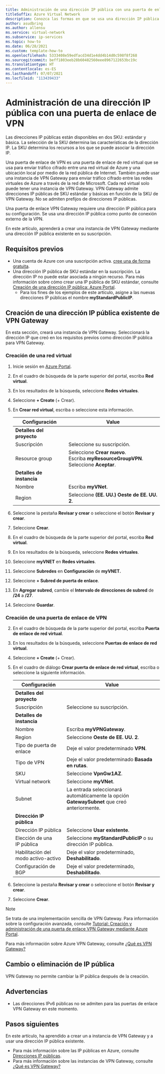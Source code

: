 ```yaml
---
title: Administración de una dirección IP pública con una puerta de enlace de VPN
titleSuffix: Azure Virtual Network
description: Conozca las formas en que se usa una dirección IP pública con una puerta de enlace de VPN y cómo cambiar la configuración.
author: asudbring
ms.author: allensu
ms.service: virtual-network
ms.subservice: ip-services
ms.topic: how-to
ms.date: 06/28/2021
ms.custom: template-how-to
ms.openlocfilehash: 5333408e59edfacd34d1e4dd4b14d0c598f8f268
ms.sourcegitcommit: beff1803eeb28b60482560eee8967122653bc19c
ms.translationtype: HT
ms.contentlocale: es-ES
ms.lasthandoff: 07/07/2021
ms.locfileid: "113439433"
---
```

# <a name="manage-a-public-ip-address-with-a-vpn-gateway"></a>Administración de una dirección IP pública con una puerta de enlace de VPN

Las direcciones IP públicas están disponibles en dos SKU: estándar y básica. La selección de la SKU determina las características de la dirección IP. La SKU determina los recursos a los que se puede asociar la dirección IP. 

Una puerta de enlace de VPN es una puerta de enlace de red virtual que se usa para enviar tráfico cifrado entre una red virtual de Azure y una ubicación local por medio de la red pública de Internet. También puede usar una instancia de VPN Gateway para enviar tráfico cifrado entre las redes virtuales de Azure a través de la red de Microsoft. Cada red virtual solo puede tener una instancia de VPN Gateway. VPN Gateway admite direcciones IP públicas de SKU estándar y básicas en función de la SKU de VPN Gateway. No se admiten prefijos de direcciones IP públicas.

Una puerta de enlace VPN Gateway requiere una dirección IP pública para su configuración. Se usa una dirección IP pública como punto de conexión externo de la VPN. 

En este artículo, aprenderá a crear una instancia de VPN Gateway mediante una dirección IP pública existente en su suscripción. 

## <a name="prerequisites"></a>Requisitos previos

- Una cuenta de Azure con una suscripción activa. [cree una de forma gratuita](https://azure.microsoft.com/free/?ref=microsoft.com&utm_source=microsoft.com&utm_medium=docs&utm_campaign=visualstudio).
- Una dirección IP pública de SKU estándar en la suscripción. La dirección IP no puede estar asociada a ningún recurso. Para más información sobre cómo crear una IP pública de SKU estándar, consulte [Creación de una dirección IP pública: Azure Portal](create-public-ip-portal.md).
    - Para los fines de los ejemplos de este artículo, asigne a las nuevas direcciones IP públicas el nombre **myStandardPublicIP**.

## <a name="create-vpn-gateway-existing-public-ip"></a>Creación de una dirección IP pública existente de VPN Gateway

En esta sección, creará una instancia de VPN Gateway. Seleccionará la dirección IP que creó en los requisitos previos como dirección IP pública para VPN Gateway.

### <a name="create-virtual-network"></a>Creación de una red virtual

1. Inicie sesión en [Azure Portal](https://portal.azure.com).

2. En el cuadro de búsqueda de la parte superior del portal, escriba **Red virtual**.

3. En los resultados de la búsqueda, seleccione **Redes virtuales**.

4. Seleccione **+ Create** (+ Crear).

5. En **Crear red virtual**, escriba o seleccione esta información.

    | Configuración | Value |
    | ------- | ----- |
    | **Detalles del proyecto** |   |
    | Suscripción | Seleccione su suscripción. |
    | Resource group | Seleccione **Crear nuevo**. </br> Escriba **myResourceGroupVPN**. </br> Seleccione **Aceptar**. |
    | **Detalles de instancia** |   |
    | Nombre | Escriba **myVNet**. |
    | Region | Seleccione **(EE. UU.) Oeste de EE. UU. 2**. |
    
6. Seleccione la pestaña **Revisar y crear** o seleccione el botón **Revisar y crear**.

7. Seleccione **Crear**.

8. En el cuadro de búsqueda de la parte superior del portal, escriba **Red virtual**.

9. En los resultados de la búsqueda, seleccione **Redes virtuales**.

10. Seleccione **myVNET** en **Redes virtuales**.

11. Seleccione **Subredes** en **Configuración** de **myVNET.**

12. Seleccione **+ Subred de puerta de enlace**.

13. En **Agregar subred**, cambie el **Intervalo de direcciones de subred** de **/24** a **/27**.

14. Seleccione **Guardar**.

### <a name="create-vpn-gateway"></a>Creación de una puerta de enlace de VPN


2. En el cuadro de búsqueda de la parte superior del portal, escriba **Puerta de enlace de red virtual**.

3. En los resultados de la búsqueda, seleccione **Puertas de enlace de red virtual**.

4. Seleccione **+ Create** (+ Crear).

5. En el cuadro de diálogo **Crear puerta de enlace de red virtual**, escriba o seleccione la siguiente información.

    | Configuración | Value |
    | ------- | ----- |
    | **Detalles del proyecto** |   |
    | Suscripción | Seleccione su suscripción. |
    | **Detalles de instancia** |   |
    | Nombre | Escriba **myVPNGateway**. |
    | Region | Seleccione **Oeste de EE. UU. 2**. |
    | Tipo de puerta de enlace | Deje el valor predeterminado **VPN**. |
    | Tipo de VPN | Deje el valor predeterminado **Basada en rutas**. |
    | SKU | Seleccione **VpnGw1AZ**. |
    | Virtual network | Seleccione **myVNet**. |
    | Subnet | La entrada seleccionará automáticamente la opción **GatewaySubnet** que creó anteriormente. |
    | **Dirección IP pública** |   |
    | Dirección IP pública | Seleccione **Usar existente**. |
    | Elección de una IP pública | Seleccione **myStandardPublicIP** o su dirección IP pública. |
    | Habilitación del modo activo-activo | Deje el valor predeterminado, **Deshabilitado**. |
    | Configuración de BGP | Deje el valor predeterminado, **Deshabilitado**. |

6. Seleccione la pestaña **Revisar y crear** o seleccione el botón **Revisar y crear**.

7. Seleccione **Crear**.

> [!NOTE]
> Se trata de una implementación sencilla de VPN Gateway. Para información sobre la configuración avanzada, consulte [Tutorial: Creación y administración de una puerta de enlace VPN Gateway mediante Azure Portal](../vpn-gateway/tutorial-create-gateway-portal.md).
>
> Para más información sobre Azure VPN Gateway, consulte [¿Qué es VPN Gateway?](../vpn-gateway/vpn-gateway-about-vpngateways.md)

## <a name="change-or-remove-public-ip-address"></a>Cambio o eliminación de IP pública

VPN Gateway no permite cambiar la IP pública después de la creación.

## <a name="caveats"></a>Advertencias

* Las direcciones IPv6 públicas no se admiten para las puertas de enlace VPN Gateway en este momento.
 
## <a name="next-steps"></a>Pasos siguientes

En este artículo, ha aprendido a crear un a instancia de VPN Gateway y a usar una dirección IP pública existente. 

- Para más información sobre las IP públicas en Azure, consulte [Direcciones IP públicas](public-ip-addresses.md).
- Para más información sobre las instancias de VPN Gateway, consulte [¿Qué es VPN Gateway?](../vpn-gateway/vpn-gateway-about-vpngateways.md)